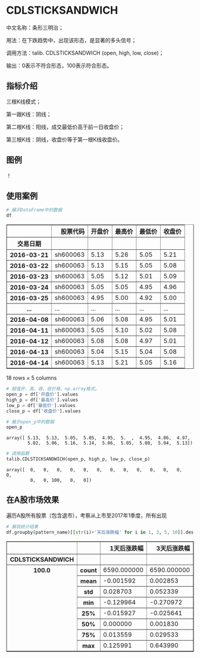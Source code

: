 
# CDLSTICKSANDWICH
中文名称：条形三明治；

用法：在下跌趋势中，出现该形态，是显著的多头信号；

调用方法：talib. CDLSTICKSANDWICH (open, high, low, close)；

输出：0表示不符合形态，100表示符合形态。

## 指标介绍
三根K线模式；

第一跟K线：阴线；

第二根K线：阳线，成交最低价高于前一日收盘价；

第三根K线：阴线，收盘价等于第一根K线收盘价。

## 图例

！[](/assets/CDLSTICKSANDWICH_sh600063.png)

## 使用案例


```python
# 展示DataFrame中的数据
df
```




<div>
<table border="1" class="dataframe">
  <thead>
    <tr style="text-align: right;">
      <th></th>
      <th>股票代码</th>
      <th>开盘价</th>
      <th>最高价</th>
      <th>最低价</th>
      <th>收盘价</th>
    </tr>
    <tr>
      <th>交易日期</th>
      <th></th>
      <th></th>
      <th></th>
      <th></th>
      <th></th>
    </tr>
  </thead>
  <tbody>
    <tr>
      <th>2016-03-21</th>
      <td>sh600063</td>
      <td>5.13</td>
      <td>5.26</td>
      <td>5.05</td>
      <td>5.21</td>
    </tr>
    <tr>
      <th>2016-03-22</th>
      <td>sh600063</td>
      <td>5.13</td>
      <td>5.15</td>
      <td>5.05</td>
      <td>5.08</td>
    </tr>
    <tr>
      <th>2016-03-23</th>
      <td>sh600063</td>
      <td>5.05</td>
      <td>5.12</td>
      <td>5.01</td>
      <td>5.09</td>
    </tr>
    <tr>
      <th>2016-03-24</th>
      <td>sh600063</td>
      <td>5.05</td>
      <td>5.05</td>
      <td>4.95</td>
      <td>4.96</td>
    </tr>
    <tr>
      <th>2016-03-25</th>
      <td>sh600063</td>
      <td>4.95</td>
      <td>5.00</td>
      <td>4.92</td>
      <td>5.00</td>
    </tr>
    <tr>
      <th>...</th>
      <td>...</td>
      <td>...</td>
      <td>...</td>
      <td>...</td>
      <td>...</td>
    </tr>
    <tr>
      <th>2016-04-08</th>
      <td>sh600063</td>
      <td>5.06</td>
      <td>5.08</td>
      <td>4.95</td>
      <td>5.01</td>
    </tr>
    <tr>
      <th>2016-04-11</th>
      <td>sh600063</td>
      <td>5.05</td>
      <td>5.10</td>
      <td>5.02</td>
      <td>5.08</td>
    </tr>
    <tr>
      <th>2016-04-12</th>
      <td>sh600063</td>
      <td>5.08</td>
      <td>5.08</td>
      <td>4.97</td>
      <td>5.01</td>
    </tr>
    <tr>
      <th>2016-04-13</th>
      <td>sh600063</td>
      <td>5.04</td>
      <td>5.15</td>
      <td>5.04</td>
      <td>5.08</td>
    </tr>
    <tr>
      <th>2016-04-14</th>
      <td>sh600063</td>
      <td>5.13</td>
      <td>5.21</td>
      <td>5.05</td>
      <td>5.16</td>
    </tr>
  </tbody>
</table>
<p>18 rows × 5 columns</p>
</div>




```python
# 赋值开、高、收、低价格，np.array格式。
open_p = df['开盘价'].values
high_p = df['最高价'].values
low_p = df['最低价'].values
close_p = df['收盘价'].values
```


```python
# 展示open_p中的数据
open_p
```




    array([ 5.13,  5.13,  5.05,  5.05,  4.95,  5.  ,  4.95,  4.86,  4.97,
            5.02,  5.06,  5.16,  5.14,  5.06,  5.05,  5.08,  5.04,  5.13])




```python
# 调用函数
talib.CDLSTICKSANDWICH(open_p, high_p, low_p, close_p)
```




    array([  0,   0,   0,   0,   0,   0,   0,   0,   0,   0,   0,   0,   0,
             0,   0, 100,   0,   0])



## 在A股市场效果
遍历A股所有股票（包含退市），考察从上市至2017年1季度，所有出现


```python
# 展现统计结果
df.groupby(pattern_name)[[str(i)+'天后涨跌幅' for i in 1, 3, 5, 10]].describe()
```




<div>
<table border="1" class="dataframe">
  <thead>
    <tr style="text-align: right;">
      <th></th>
      <th></th>
      <th>1天后涨跌幅</th>
      <th>3天后涨跌幅</th>
      <th>5天后涨跌幅</th>
      <th>10天后涨跌幅</th>
    </tr>
    <tr>
      <th>CDLSTICKSANDWICH</th>
      <th></th>
      <th></th>
      <th></th>
      <th></th>
      <th></th>
    </tr>
  </thead>
  <tbody>
    <tr>
      <th rowspan="8" valign="top">100.0</th>
      <th>count</th>
      <td>6590.000000</td>
      <td>6590.000000</td>
      <td>6590.000000</td>
      <td>6590.000000</td>
    </tr>
    <tr>
      <th>mean</th>
      <td>-0.001592</td>
      <td>0.002853</td>
      <td>0.002602</td>
      <td>0.005345</td>
    </tr>
    <tr>
      <th>std</th>
      <td>0.028703</td>
      <td>0.052339</td>
      <td>0.071552</td>
      <td>0.234078</td>
    </tr>
    <tr>
      <th>min</th>
      <td>-0.129964</td>
      <td>-0.270972</td>
      <td>-0.652632</td>
      <td>-0.723809</td>
    </tr>
    <tr>
      <th>25%</th>
      <td>-0.015927</td>
      <td>-0.025641</td>
      <td>-0.034604</td>
      <td>-0.051892</td>
    </tr>
    <tr>
      <th>50%</th>
      <td>0.000000</td>
      <td>0.001830</td>
      <td>0.001378</td>
      <td>-0.003857</td>
    </tr>
    <tr>
      <th>75%</th>
      <td>0.013559</td>
      <td>0.029533</td>
      <td>0.038663</td>
      <td>0.051437</td>
    </tr>
    <tr>
      <th>max</th>
      <td>0.125991</td>
      <td>0.643990</td>
      <td>0.553333</td>
      <td>16.913058</td>
    </tr>
  </tbody>
</table>
</div>




```python

```
